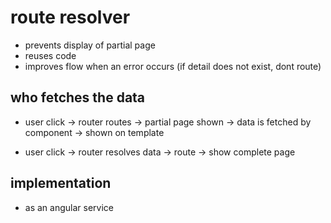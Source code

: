 # route resolver

- prevents display of partial page
- reuses code
- improves flow when an error occurs (if detail does not exist, dont route)

## who fetches the data

- user click -> router routes -> partial page shown -> data is fetched by component -> shown on template

- user click -> router resolves data -> route -> show complete page

## implementation

- as an angular service
